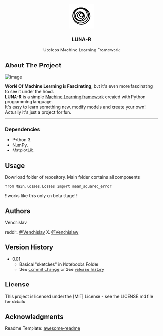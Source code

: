 <!-- Improved compatibility of back to top link: See: https://github.com/othneildrew/Best-README-Template/pull/73 -->
<a name="readme-top"></a>

<!-- PROJECT LOGO -->
<br />
<div align="center">
  <a href="https://github.com/othneildrew/Best-README-Template">
    <img src="Media\logo.png" alt="Logo" width="80" height="80">
  </a>

  <h3 align="center">LUNA-R</h3>

  <p align="center">
    Useless Machine Learning Framework
    <br />
</div>


<!-- ABOUT THE PROJECT -->
## About The Project
![image](https://github.com/Venchislav/LUNA-R/assets/97972996/11b8accc-2072-421a-95fa-5ee436e35e59)


**World Of Machine Learning is Fascinating**, but it's even more fascinating to see it under the hood. <br> **LUNA-R** is a simple <ins>Machine Learning framework</ins> created with Python programming language. <br> It's easy to learn something new, modify models and create your own! <br>
Actually it's just a project for fun.
___

### Dependencies

* Python 3.
* NumPy.
* MatplotLib.

## Usage

Download folder of repository.
Main folder contains all components
```
from Main.losses.Losses import mean_squared_error
```
!!works like this only on beta stage!!

## Authors

Venchislav

reddit. [@Venchislav](https://www.reddit.com/user/Venchislav/)
X. [@Venchislaw](https://twitter.com/venchisla75545)

## Version History

* 0.01
    * Basical "sketches" in Notebooks Folder
    * See [commit change]() or See [release history]()

## License

This project is licensed under the [MIT] License - see the LICENSE.md file for details

## Acknowledgments

Readme Template:
[awesome-readme](https://github.com/matiassingers/awesome-readme)
